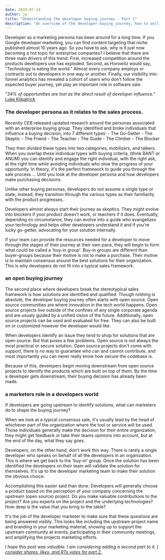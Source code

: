 ```yaml
---
date: 2019-07-24
author: jw
title: "Understanding the developer buying journey - Part 1"
description: "An overview of the developer buying journey, how to sell to software developers, and the developer marketer's role in the sales process."
---
```

Developer as a marketing persona has been around for a long time. If you Google developer marketing, you can find content targeting that niche published almost 10 years ago. So you have to ask, why is it just now becoming a hot topic for enterprise companies? I believe that there are three main drivers of this trend. First, increased competition around the products developers use has exploded. Second, as Horowitz would say, "Technology is eating the world." Almost every company employs or contracts out to developers in one way or another. Finally, our visibility into funnel analytics has revealed a cohort of users who don't follow the expected buyer journey, yet play an important role in software sale.

<em>"34% of opportunities are lost as the direct result of developer influence."</em> <a href="https://www.youtube.com/watch?v=OF8bDgoLOkw">Luke Kilpatrick</a>

<h3>The developer persona as it relates to the sales process.</h3> 
Recently CEB released updated research around the personas associated with an enterprise buying group. They identified and broke individuals that influence a buying decision, into 7 different types:
- The Go-Getter
- The Skeptic
- The Friend
- The Teacher 
- The Guide
- The Climber
- The Blocker

They then divided these types into two categories, mobilizers, and talkers. When you overlap these individual types with buying criteria, (think BANT or ANUM) you can identify and engage the right individual, with the right ask, at the right time while avoiding individuals who slow the progress of your opportunity. In theory, it's the perfect framework to guide you through the sale process ... Until you look at the developer persona and how developers make purchasing decisions. 

Unlike other buying personas, developers do not assume a single type or state, instead, they transition through the various types as their familiarity with the product progresses. 

Developers almost always start their journey as skeptics. They might evolve into blockers if your product doesn't work, or teachers if it does. Eventually, depending on circumstance, they can evolve into a guide who evangelizes your technology and helps other developers understand it and if you're lucky go-getter, advocating for your solution internally. 

If your team can provide the resources needed for a developer to move through the stages of their journey at their own pace, they will begin to form what could be called a 'buy-in group'. Buy-in groups are different than buyer-groups because their motive is not to make a purchase. Their motive is to maintain consensus around the best solutions for their organization. This is why developers do not fit into a typical sales framework.

<h3>an open buying journey</h3>
The second place where developers break the stereotypical sales framework is how solutions are identified and qualified. Though nothing is absolute, the developer buying journey often starts with open source.  Open source communities are where innovation in the tech world happens. Open source projects live outside of the confines of any single corporate agenda and are usualy guided by a unified vision of the future. Additionally, open source projects can be used and evaluated for free. They can also be built on or customized however the developer would like. 

When developers identify an issue they tend to shop for solutions that are open source. But that poses a few problems. Open source is not always the most practical or secure solution. Open source projects don't come with support, there is no way to guarantee who can and cannot contribute, and most importantly you can never really know how secure the codebase is. 

Because of this, developers begin moving downstream from open source projects to identify the products which are built on top of them. By the time a developer gets downstream, their buying decision has already been made. 

<h3>a marketers role in a developers world</h3>
If developers are going upstream to identify solutions, what can marketers do to shape the buying journey? 

When we look at a typical consensus sale, it's usually lead by the head of whichever part of the organization where the tool or service will be used. Those individuals generally make the decision for their entire organization, they might get feedback or take their teams opinions into account, but at the end of the day, what they say goes. 

Developers, on the other hand, don't work this way.  There is rarely a single developer who speaks on behalf of all the developers in an organization. This is where we get back to the 'buy-in' group. Once the solution has been identified the developers on their team will validate the solution for themselves. It's up to the developer marketing team to make their solution the obvious choice. 

Accomplishing this easier said than done. Developers will generally choose a product based on the perception of your company concerning the upstream (open source) project. Do you make valuable contributions to the project? Are you experts on the project and the underlying technologies? How deep is the value that you bring to the table?

It's the job of the developer marketer to make sure that these questions are being answered visibly. This looks like including the upstream project name and branding in your marketing material, showing up to support the upstream community at events, participating in their community meetings, and amplifying the projects marketing efforts. 

<em>I hope this post was valuable. I am considering adding a second part to it. <a href="https://twitter.com/j_r_wi11iams/status/1154467580368830466">I consider shares, likes, and RTs votes for part 2.</a></em>